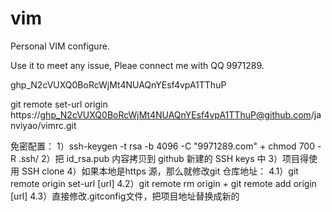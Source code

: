 # vim
Personal VIM configure.

Use it to meet any issue, Pleae connect me with QQ 9971289.

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

git remote set-url origin https://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@github.com/janviyao/vimrc.git

免密配置：
1）ssh-keygen -t rsa -b 4096 -C "9971289.com"   +  chmod 700 -R .ssh/
2）把 id_rsa.pub 内容拷贝到 github 新建的 SSH keys 中
3）项目得使用 SSH clone
4）如果本地是https 源，那么就修改git 仓库地址：
4.1）git remote origin set-url [url]
4.2）git remote rm origin +  git remote add origin [url]
4.3）直接修改.gitconfig文件，把项目地址替换成新的
